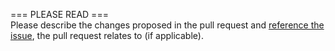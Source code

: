 === PLEASE READ ===  
Please describe the changes proposed in the pull request and 
[reference the issue](https://help.github.com/en/articles/basic-writing-and-formatting-syntax#referencing-issues-and-pull-requests),
the pull request relates to (if applicable).
